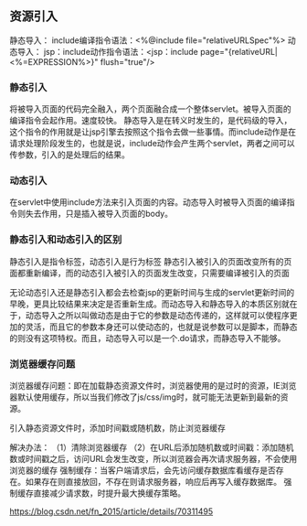 ## 资源引入
静态导入：  include编译指令语法：<%@include file="relativeURLSpec"%>
动态导入：  jsp：include动作指令语法：<jsp：include page="{relativeURL|<%=EXPRESSION%>}" flush="true"/>

### 静态引入
将被导入页面的代码完全融入，两个页面融合成一个整体servlet。被导入页面的编译指令会起作用。速度较快。
静态导入是在转义时发生的，是代码级的导入，这个指令的作用就是让jsp引擎去按照这个指令去做一些事情。而include动作是在请求处理阶段发生的，也就是说，include动作会产生两个servlet，两者之间可以传参数，引入的是处理后的结果。

### 动态引入
在servlet中使用include方法来引入页面的内容。动态导入时被导入页面的编译指令则失去作用，只是插入被导入页面的body。

### 静态引入和动态引入的区别

静态引入是指令标签，动态引入是行为标签
静态引入被引入的页面改变所有的页面都重新编译，而的动态引入被引入的页面发生改变，只需要编译被引入的页面

无论动态引入还是静态引入都会去检查jsp的更新时间与生成的servlet更新时间的早晚，更具比较结果来决定是否重新生成。而动态导入和静态导入的本质区别就在于，动态导入之所以叫做动态是由于它的参数是动态传递的，这样就可以使程序更加的灵活，而且它的参数本身还可以使动态的，也就是说参数可以是脚本，而静态的则没有这项特权。而且，动态导入可以是一个.do请求，而静态导入不能够。

### 浏览器缓存问题

浏览器缓存问题：即在加载静态资源文件时，浏览器使用的是过时的资源，IE浏览器默认使用缓存，所以当我们修改了js/css/img时，就可能无法更新到最新的资源。


引入静态资源文件时，添加时间戳或随机数，防止浏览器缓存

解决办法：
（1）清除浏览器缓存
（2）在URL后添加随机数或时间戳：添加随机数或时间戳之后，访问URL会发生改变，所以浏览器会再次请求服务器，不会使用浏览器的缓存
强制缓存：当客户端请求后，会先访问缓存数据库看缓存是否存在。如果存在则直接放回，不存在则请求服务器，响应后再写入缓存数据库。
强制缓存直接减少请求数，时提升最大换缓存策略。


<https://blog.csdn.net/fn_2015/article/details/70311495>